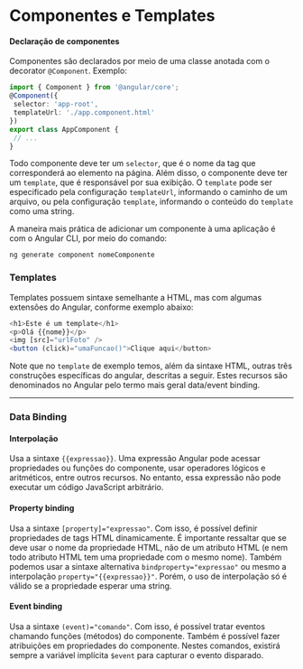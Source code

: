 # Componentes e Templates

####  Declaração de componentes

Componentes são declarados por meio de uma classe anotada com o decorator `@Component`. Exemplo:

```typescript
import { Component } from '@angular/core';
@Component({
 selector: 'app-root',
 templateUrl: './app.component.html'
})
export class AppComponent {
 // ...
}
```

Todo componente deve ter um `selector`, que é o nome da tag que corresponderá ao elemento na página. Além disso, o componente deve ter um `template`, que é responsável por sua exibição. O `template` pode ser especificado pela configuração `templateUrl`, informando o caminho de um arquivo, ou pela configuração `template`, informando o conteúdo do `template` como uma string.

A maneira mais prática de adicionar um componente à uma aplicação é com o Angular CLI, por meio do comando:

`ng generate component nomeComponente`

### Templates

Templates possuem sintaxe semelhante a HTML, mas com algumas extensões do Angular, conforme exemplo abaixo:

```typescript
<h1>Este é um template</h1>
<p>Olá {{nome}}</p>
<img [src]="urlFoto" />
<button (click)="umaFuncao()">Clique aqui</button>
```

Note que no `template` de exemplo temos, além da sintaxe HTML, outras três construções específicas do angular, descritas a seguir. Estes recursos são denominados no Angular pelo termo mais geral data/event binding.

---

### Data Binding

#### Interpolação

Usa a sintaxe `{{expressao}}`. Uma expressão Angular pode acessar propriedades ou funções do componente, usar operadores lógicos e aritméticos, entre outros recursos. No entanto, essa expressão não pode executar um código JavaScript arbitrário.

#### Property binding

Usa a sintaxe `[property]="expressao"`. Com isso, é possível definir propriedades de tags HTML dinamicamente. É importante ressaltar que se deve usar o nome da propriedade HTML, não de um atributo HTML (e nem todo atributo HTML tem uma propriedade com o mesmo nome). Também podemos usar a sintaxe alternativa `bindproperty="expressao"` ou mesmo a interpolação `property="{{expressao}}"`. Porém, o uso de interpolação só é válido se a propriedade esperar uma string.

#### Event binding

Usa a sintaxe `(event)="comando"`. Com isso, é possível tratar eventos chamando funções (métodos) do componente. Também é possível fazer atribuições em propriedades do componente. Nestes comandos, existirá sempre a variável implícita `$event` para capturar o evento disparado.
